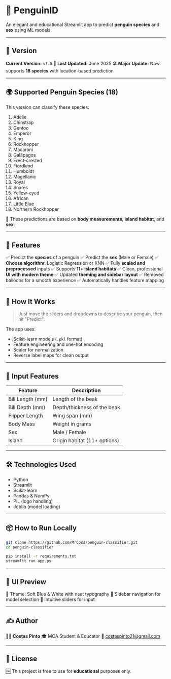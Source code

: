 # 🐧 PenguinID

An elegant and educational Streamlit app to predict **penguin species** and **sex** using ML models.

---

## 🚀 Version

**Current Version:** `v1.0`
📅 **Last Updated:** June 2025
🛠️ **Major Update:** Now supports **18 species** with location-based prediction

---

## 🌍 Supported Penguin Species (18)

This version can classify these species:

1. Adelie
2. Chinstrap
3. Gentoo
4. Emperor
5. King
6. Rockhopper
7. Macaroni
8. Galápagos
9. Erect-crested
10. Fiordland
11. Humboldt
12. Magellanic
13. Royal
14. Snares
15. Yellow-eyed
16. African
17. Little Blue
18. Northern Rockhopper

🔬 These predictions are based on **body measurements**, **island habitat**, and **sex**.

---

## 🎯 Features

✅ Predict the **species** of a penguin
✅ Predict the **sex** (Male or Female)
✅ **Choose algorithm**: Logistic Regression or KNN
✅ Fully **scaled and preprocessed** inputs
✅ Supports **11+ island habitats**
✅ Clean, professional **UI with modern theme**
✅ Updated **theming and sidebar layout**
✅ Removed balloons for a smooth experience
✅ Automatically handles feature mapping

---

## 🧠 How It Works

> Just move the sliders and dropdowns to describe your penguin, then hit "Predict".

The app uses:

* Scikit-learn models (`.pkl` format)
* Feature engineering and one-hot encoding
* Scaler for normalization
* Reverse label maps for clean output

---

## 🧪 Input Features

| Feature          | Description                  |
| ---------------- | ---------------------------- |
| Bill Length (mm) | Length of the beak           |
| Bill Depth (mm)  | Depth/thickness of the beak  |
| Flipper Length   | Wing span (mm)               |
| Body Mass        | Weight in grams              |
| Sex              | Male / Female                |
| Island           | Origin habitat (11+ options) |

---

## 🛠 Technologies Used

* Python
* Streamlit
* Scikit-learn
* Pandas & NumPy
* PIL (logo handling)
* Joblib (model loading)

---

## 📦 How to Run Locally

```bash
git clone https://github.com/MrCoss/penguin-classifier.git
cd penguin-classifier

pip install -r requirements.txt
streamlit run app.py
```

---

## 📸 UI Preview

🎨 Theme: Soft Blue & White with neat typography
🧭 Sidebar navigation for model selection
📐 Intuitive sliders for input

---

## ✍️ Author

**👨‍🏫 Costas Pinto**
🎓 MCA Student & Educator
📧 costaspinto21@gmail.com

---

## 📌 License

🆓 This project is free to use for **educational** purposes only.


